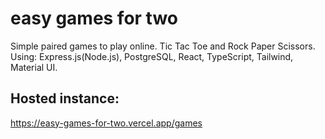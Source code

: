 # easy games for two

Simple paired games to play online. Tic Tac Toe and Rock Paper Scissors.
Using: Express.js(Node.js), PostgreSQL, React, TypeScript, Tailwind, Material UI.

## Hosted instance:
https://easy-games-for-two.vercel.app/games
